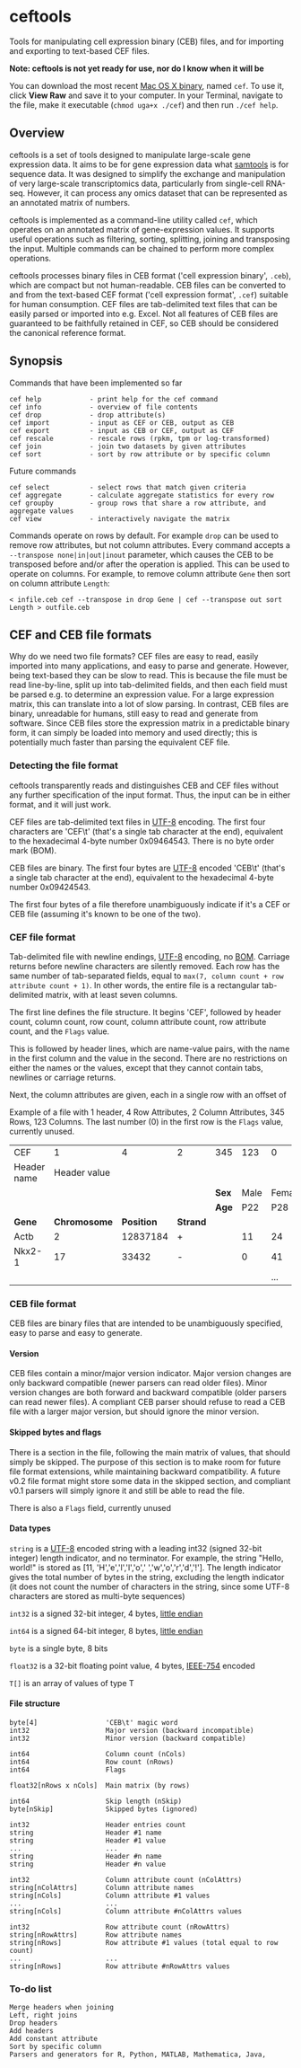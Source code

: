 # ceftools

Tools for manipulating cell expression binary (CEB) files, and for importing and exporting to text-based CEF files.

**Note: ceftools is not yet ready for use, nor do I know when it will be**

You can download the most recent [Mac OS X binary](cef/cef), named `cef`. To use it, click **View Raw** and save it to your computer. In your Terminal, navigate to the file, make it executable (`chmod uga+x ./cef`) and then run `./cef help`.

## Overview

ceftools is a set of tools designed to manipulate large-scale gene expression data. It aims to be for gene 
expression data what [samtools](http://samtools.github.io) is for sequence data. It was designed to simplify the exchange
and manipulation of very large-scale transcriptomics data, particularly from single-cell RNA-seq. However, it can process
any omics dataset that can be represented as an annotated matrix of numbers.

ceftools is implemented as a command-line utility called `cef`, which operates on an annotated matrix of gene-expression 
values. It supports useful operations such as filtering, sorting, splitting, joining and transposing the input. Multiple 
commands can be chained to perform more complex operations.

ceftools processes binary files in CEB format ('cell expression binary', `.ceb`), which are compact but not human-readable. CEB files can be
converted to and from the text-based CEF format ('cell expression format', `.cef`) suitable for human consumption. CEF files are tab-delimited 
text files that can be easily parsed or imported into e.g. Excel. Not all features of CEB files are guaranteed to be faithfully retained in CEF, so CEB should be considered the canonical reference format.

## Synopsis

Commands that have been implemented so far 

```
cef help			- print help for the cef command
cef info            - overview of file contents
cef drop 			- drop attribute(s)
cef import			- input as CEF or CEB, output as CEB
cef export			- input as CEB or CEF, output as CEF
cef rescale			- rescale rows (rpkm, tpm or log-transformed)
cef join		  	- join two datasets by given attributes
cef sort			- sort by row attribute or by specific column
```

Future commands

```
cef select			- select rows that match given criteria
cef aggregate		- calculate aggregate statistics for every row
cef groupby			- group rows that share a row attribute, and aggregate values
cef view			- interactively navigate the matrix
```

Commands operate on rows by default. For example `drop` can be used to remove row attributes, but not column attributes. Every command accepts a `--transpose none|in|out|inout` parameter, which causes the CEB to be transposed before and/or after the operation is applied. This can be used to operate on columns. For example, to remove column attribute `Gene` then sort on column attribute `Length`:

```
< infile.ceb cef --transpose in drop Gene | cef --transpose out sort Length > outfile.ceb 
```


## CEF and CEB file formats

Why do we need two file formats? CEF files are easy to read, easily imported into many applications, and easy to parse and generate. However, being text-based they can be slow to read. This is because the file must be read line-by-line, split up into tab-delimited fields, and then each field must be parsed e.g. to determine an expression value. For a large expression matrix, this can translate into a lot of slow parsing. In contrast, CEB files are binary, unreadable for humans, still easy to read and generate from software. Since CEB files store the expression matrix in a predictable binary form, it can simply be loaded into memory and used directly; this is potentially much faster than parsing the equivalent CEF file.


### Detecting the file format

ceftools transparently reads and distinguishes CEB and CEF files without any further specification of the input format. Thus, the input can be in either format, and it will just work.

CEF files are tab-delimited text files in [UTF-8](http://en.wikipedia.org/wiki/UTF-8) encoding. The first four characters are 'CEF\t' (that's a single tab character at the end), equivalent to the hexadecimal 4-byte number 0x09464543. There is no byte order mark (BOM).

CEB files are binary. The first four bytes are [UTF-8](http://en.wikipedia.org/wiki/UTF-8) encoded 'CEB\t' (that's a single tab character at the end), equivalent to the hexadecimal 4-byte number 0x09424543.

The first four bytes of a file therefore unambiguously indicate if it's a CEF or CEB file (assuming it's known to be one of the two).


### CEF file format

Tab-delimited file with newline endings, [UTF-8](http://en.wikipedia.org/wiki/UTF-8) encoding, no [BOM](http://en.wikipedia.org/wiki/Byte_order_mark). Carriage returns before newline characters are silently removed. Each row has the same number of tab-separated fields, equal to `max(7, column count + row attribute count + 1)`. In other words, the entire file is a rectangular tab-delimited matrix, with at least seven columns. 

The first line defines the file structure. It begins 'CEF', followed by header count, column count, row count, column attribute count, row attribute count, and the `Flags` value. 

This is followed by header lines, which are name-value pairs, with the name in the first column and the value in the second. There are no restrictions on either the names or the values, except that they cannot contain tabs, newlines or carriage returns.

Next, the column attributes are given, each in a single row with an offset of 

Example of a file with 1 header, 4 Row Attributes, 2 Column Attributes, 345 Rows, 123 Columns. The last number (0) in the first row is the `Flags` value, currently unused.

|   |   |   |   |    |    |    |
|---|---|---|---|----|----|----|
|CEF| 1 | 4 | 2 |345 |123 |  0 |
|Header name|Header value| | | | | |
|	|	|	|   |**Sex** |Male|Female|
|	|	|	|   |**Age** |P22|P28|
|**Gene**|**Chromosome**|**Position**|**Strand**|    |    |    |
|Actb|2|12837184|+|    |11 |24 |
|Nkx2-1|17|33432|-|    |0 |41 |
|   |   |   |   |    |    | ...|



### CEB file format

CEB files are binary files that are intended to be unambiguously specified, easy to parse and easy to generate. 

#### Version

CEB files contain a minor/major version indicator. Major version changes are only backward compatible (newer parsers can read older files). Minor version changes are both forward and backward compatible (older parsers can read newer files). A compliant CEB parser should refuse to read a CEB file with a larger major version, but should ignore the minor version. 

#### Skipped bytes and flags

There is a section in the file, following the main matrix of values, that should simply be skipped. The purpose of this section is to make room for future file format extensions, while maintaining backward compatibility. A future v0.2 file format might store some data in the skipped section, and compliant v0.1 parsers will simply ignore it and still be able to read the file. 

There is also a `Flags` field, currently unused

#### Data types

`string` is a [UTF-8](http://en.wikipedia.org/wiki/UTF-8) encoded string with a leading int32 (signed 32-bit integer) length indicator, and no terminator. For example, the string "Hello, world!" is stored as [11, 'H','e','l','l','o',' ','w','o','r','d','!']. The length indicator gives the total number of bytes in the string, excluding the length indicator (it does not count the number of characters in the string, since some UTF-8 characters are stored as multi-byte sequences)

`int32` is a signed 32-bit integer, 4 bytes, [little endian](http://en.wikipedia.org/wiki/Endianness)

`int64` is a signed 64-bit integer, 8 bytes, [little endian](http://en.wikipedia.org/wiki/Endianness)

`byte` is a single byte, 8 bits

`float32` is a 32-bit floating point value, 4 bytes, [IEEE-754](http://en.wikipedia.org/wiki/IEEE_floating_point) encoded

`T[]` is an array of values of type T


#### File structure

	byte[4]					'CEB\t' magic word
	int32					Major version (backward incompatible)
	int32					Minor version (backward compatible)

	int64					Column count (nCols)
	int64					Row count (nRows)
	int64 					Flags

	float32[nRows x nCols]	Main matrix (by rows)

	int64					Skip length (nSkip)
	byte[nSkip]				Skipped bytes (ignored)

	int32					Header entries count
	string					Header #1 name
	string 					Header #1 value
	...						...
	string 					Header #n name
	string 					Header #n value

	int32					Column attribute count (nColAttrs)
	string[nColAttrs]		Column attribute names 
	string[nCols] 			Column attribute #1 values
	...						...
	string[nCols] 			Column attribute #nColAttrs values

	int32					Row attribute count (nRowAttrs)
	string[nRowAttrs]		Row attribute names
	string[nRows] 			Row attribute #1 values (total equal to row count)
	...						...
	string[nRows] 			Row attribute #nRowAttrs values

### To-do list

	Merge headers when joining
	Left, right joins
	Drop headers
	Add headers
	Add constant attribute
	Sort by specific column
	Parsers and generators for R, Python, MATLAB, Mathematica, Java, 

